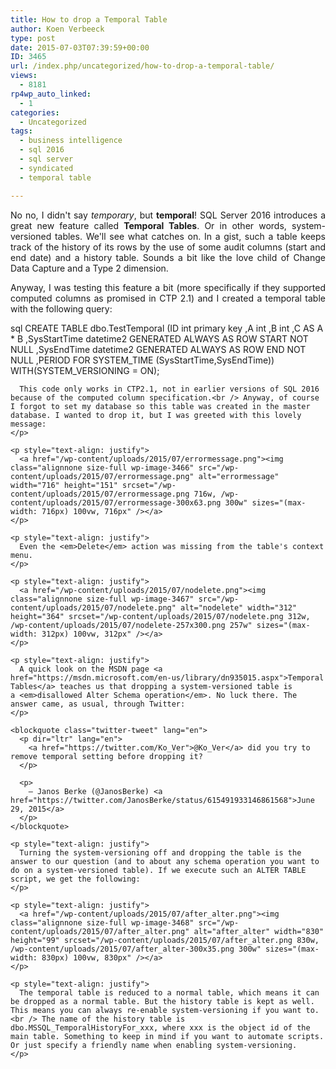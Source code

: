 ```yaml
---
title: How to drop a Temporal Table
author: Koen Verbeeck
type: post
date: 2015-07-03T07:39:59+00:00
ID: 3465
url: /index.php/uncategorized/how-to-drop-a-temporal-table/
views:
  - 8181
rp4wp_auto_linked:
  - 1
categories:
  - Uncategorized
tags:
  - business intelligence
  - sql 2016
  - sql server
  - syndicated
  - temporal table

---
```

<p style="text-align: justify">
  No no, I didn't say <em>temporary</em>, but <strong>temporal</strong>! SQL Server 2016 introduces a great new feature called <strong>Temporal Tables</strong>. Or in other words, system-versioned tables. We'll see what catches on. In a gist, such a table keeps track of the history of its rows by the use of some audit columns (start and end date) and a history table. Sounds a bit like the love child of Change Data Capture and a Type 2 dimension.
</p>

<p style="text-align: justify">
  Anyway, I was testing this feature a bit (more specifically if they supported computed columns as promised in CTP 2.1) and I created a temporal table with the following query:
</p>

sql
CREATE TABLE dbo.TestTemporal
		(ID int primary key
		,A int
		,B int
		,C AS A * B
		,SysStartTime datetime2 GENERATED ALWAYS AS ROW START NOT NULL
		,SysEndTime datetime2 GENERATED ALWAYS AS ROW END NOT NULL
		,PERIOD FOR SYSTEM_TIME (SysStartTime,SysEndTime)) WITH(SYSTEM_VERSIONING = ON);
```<p style="text-align: justify">
  This code only works in CTP2.1, not in earlier versions of SQL 2016 because of the computed column specification.<br /> Anyway, of course I forgot to set my database so this table was created in the master database. I wanted to drop it, but I was greeted with this lovely message:
</p>

<p style="text-align: justify">
  <a href="/wp-content/uploads/2015/07/errormessage.png"><img class="alignnone size-full wp-image-3466" src="/wp-content/uploads/2015/07/errormessage.png" alt="errormessage" width="716" height="151" srcset="/wp-content/uploads/2015/07/errormessage.png 716w, /wp-content/uploads/2015/07/errormessage-300x63.png 300w" sizes="(max-width: 716px) 100vw, 716px" /></a>
</p>

<p style="text-align: justify">
  Even the <em>Delete</em> action was missing from the table's context menu.
</p>

<p style="text-align: justify">
  <a href="/wp-content/uploads/2015/07/nodelete.png"><img class="alignnone size-full wp-image-3467" src="/wp-content/uploads/2015/07/nodelete.png" alt="nodelete" width="312" height="364" srcset="/wp-content/uploads/2015/07/nodelete.png 312w, /wp-content/uploads/2015/07/nodelete-257x300.png 257w" sizes="(max-width: 312px) 100vw, 312px" /></a>
</p>

<p style="text-align: justify">
  A quick look on the MSDN page <a href="https://msdn.microsoft.com/en-us/library/dn935015.aspx">Temporal Tables</a> teaches us that dropping a system-versioned table is a <em>disallowed Alter Schema operation</em>. No luck there. The answer came, as usual, through Twitter:
</p>

<blockquote class="twitter-tweet" lang="en">
  <p dir="ltr" lang="en">
    <a href="https://twitter.com/Ko_Ver">@Ko_Ver</a> did you try to remove temporal setting before dropping it?
  </p>
  
  <p>
    — Janos Berke (@JanosBerke) <a href="https://twitter.com/JanosBerke/status/615491933146861568">June 29, 2015</a>
  </p>
</blockquote>

<p style="text-align: justify">
  Turning the system-versioning off and dropping the table is the answer to our question (and to about any schema operation you want to do on a system-versioned table). If we execute such an ALTER TABLE script, we get the following:
</p>

<p style="text-align: justify">
  <a href="/wp-content/uploads/2015/07/after_alter.png"><img class="alignnone size-full wp-image-3468" src="/wp-content/uploads/2015/07/after_alter.png" alt="after_alter" width="830" height="99" srcset="/wp-content/uploads/2015/07/after_alter.png 830w, /wp-content/uploads/2015/07/after_alter-300x35.png 300w" sizes="(max-width: 830px) 100vw, 830px" /></a>
</p>

<p style="text-align: justify">
  The temporal table is reduced to a normal table, which means it can be dropped as a normal table. But the history table is kept as well. This means you can always re-enable system-versioning if you want to.<br /> The name of the history table is dbo.MSSQL_TemporalHistoryFor_xxx, where xxx is the object id of the main table. Something to keep in mind if you want to automate scripts. Or just specify a friendly name when enabling system-versioning.
</p>